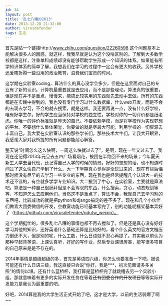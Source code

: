 ```yaml
---
id: 34
layout: post
title: '乱七八糟的2013'
date: 2013-12-28 21:32:00
author: virusdefender
tags: 生活
---
```


首先是贴一个链接http://www.zhihu.com/question/22260598 这个问题基本上能解决很多人的困惑，就这样，我我早就是认为这个没啥区别的。了解到大多数学校都是这样，注重单科成绩却没有能够帮助学生形成一个知识的体系。如果能有所学知识体系的简单了解，我想我们在学习的过程中一定会有更大的收获。另外学校还爱瞎折腾一些没用的政治教育，浪费我们宝贵的时间。

这学期在实验室coding，算法什么的真心没学会多少，但是在这里面对自己的专业有了新的认识。计算机最重要就是去应用，而不是那些理论。算法真的很重要，但是现在并不是重点，慢慢来，能搞比较实用的东西就先去动手去做。所有的东西都是在实践中得到的，我也没有专门学习过什么数据库，什么web开发，而是不会的去现去学习，不会的就去搜索，就是这样。我还要再说一点，没有什么好学校，唯有好学生尔。好的学生应当保持对学校的独立性，学校对你的一切评价都是纸老虎。你唯一的评价标准就是昨天的自己。不要依赖学校，而是将学校作为实现梦想的平台。不要想什么集体荣誉，你要做的就是尽最大可能，利用学校的一切资源去丰富自己。我大爱在实验室认识的那些学长们，那些技术大牛们，让我大开眼界，我感谢大家对我所提的所有问题都能耐心解答。

整天说“时间怎么这么快啊，一周这么快就过去了”，是啊，现在一年又过去了。我现在还记得2013年元旦去五四广场看烟花，被困在半路回不来的场景；今年夏天新生入学去当代班，还记得自己入学的时候的情景。好好的想想的话，也不知道时间过了这么快自己学到了什么。大一下学期真心觉得是全玩过来的，现在有些后悔那时候没有尽早的去学习一些专业的东西，现在我也是经常提醒几个认识大一的技术还不错的，有空就多学学专业知识。大二搬到了中心，在实验室，主要就是算法吧，算法是一种自己很膜拜但是不会驾驭的东西，什么搜索，贪心，动态规划等等，不知道怎么去应用他们。当然这不是重点了，算法不会，我就自己去学习别的东西吧，比较成功的就是把python和django搞定的差不多了。现在和几个小伙伴们做青大团委微信的开发，空教室功能已经基本写完了，别的功能呢框架基本弄好了（https://github.com/virusdefender/qdutw_weixin）。

这个学期挺忙的，很多乱七八糟的事情也都不再去搅和了。但是还是真心没有好好学习其他的知识，还好英语什么基础还算是比较好的，看个什么英文的官方文档压力倒还不大，但是别的呢，什么工数，什么日语就不忍心再提了。其实我以前认为那种早起背英语，上课认真听，好好的写作业，然后专业课很厉害，能写很多项目的自己原来是是不存在的。

2014年事情是超级超级的多，首先是英语四六级，你怎么也要准备一下吧。据说可能还有什么日语三级，我这直接只会说“你好，我是***，初次见面请多多关照”的情何以堪。还有什么蓝桥杯，我打算是蓝桥杯完了就跳槽去另一个实验小组，那就意味着有更多的实际开发任务在等着~~还有团委合作的开发项目等等~~实际开发能力是我认为最重要的吧。

好吧，2014算是我的大学生活正式开始了吧，这才是大学，以前的生活弱爆了啊~~
